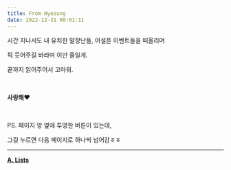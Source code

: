 ```yaml
---
title: From Hyesung
date: 2022-12-31 00:01:11
---
```


시간 지나서도 내 유치한 말장난들, 어설픈 이벤트들을 떠올리며

픽 웃어주길 바라며 이만 줄일게.

끝까지 읽어주어서 고마워.

&nbsp;

<strong>사랑해</strong>&#10084;&#65039;

&nbsp;

PS. 페이지 양 옆에 투명한 버튼이 있는데,

그걸 누르면 다음 페이지로 하나씩 넘어감ㅎㅎ


---

[<strong>A. Lists</strong>](https://hbwithhs.github.io/lists)
